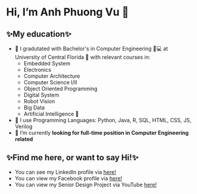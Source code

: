 # Hi, I’m Anh Phuong Vu :wave:

## :sparkles:My education:sparkles: 
- :school: I gradutated with Bachelor's in Computer Engineering :woman::computer: at University of Central Florida :palm_tree: with relevant courses in:
  * Embedded System
  * Electronics 
  * Computer Architecture
  * Computer Science I/II 
  * Object Oriented Programming 
  * Digital System 
  * Robot Vision 
  * Big Data 
  * Artificial Intelligence :robot:
- 👀 I use Programming Languages: 	Python, Java, R,  SQL, HTML, CSS, JS, Verilog
- 🌱 I’m currently **looking for full-time position in Computer Engineering related**
## :sparkles:Find me here, or want to say Hi!:sparkles:
- You can see my LinkedIn profile via [here!](https://www.linkedin.com/in/phuong-anh-vu-503328160/)
- You can view my Facebook profile via [here!](https://www.facebook.com/phuonganh.vu.97/)
- You can view my Senior Design Project via YouTube [here!](https://www.youtube.com/watch?v=KbAZq5ZU__k&feature=youtu.be)


<!---
vpa-991997/vpa-991997 is a ✨ special ✨ repository because its `README.md` (this file) appears on your GitHub profile.
You can click the Preview link to take a look at your changes.
--->
